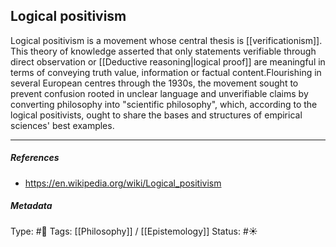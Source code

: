 ## Logical positivism # 

Logical positivism is a movement whose central thesis is [[verificationism]]. This theory of knowledge asserted that only statements verifiable through direct observation or [[Deductive reasoning|logical proof]] are meaningful in terms of conveying truth value, information or factual content.Flourishing in several European centres through the 1930s, the movement sought to prevent confusion rooted in unclear language and unverifiable claims by converting philosophy into "scientific philosophy", which, according to the logical positivists, ought to share the bases and structures of empirical sciences' best examples.

___

##### References

- https://en.wikipedia.org/wiki/Logical_positivism

##### Metadata

Type: #🔴 
Tags: [[Philosophy]] / [[Epistemology]]
Status: #☀️ 
